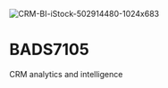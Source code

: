 ![CRM-BI-iStock-502914480-1024x683](https://user-images.githubusercontent.com/77845862/122632435-fd017800-d0fc-11eb-8daf-d43d1503caf0.jpg)
# BADS7105
CRM analytics and intelligence
